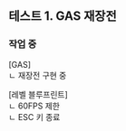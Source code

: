## 테스트 1. GAS 재장전
### 작업 중

[GAS] <br/>
ㄴ 재장전 구현 중 <br/>

[레벨 블루프린트] <br/>
ㄴ 60FPS 제한 <br/>
ㄴ ESC 키 종료
